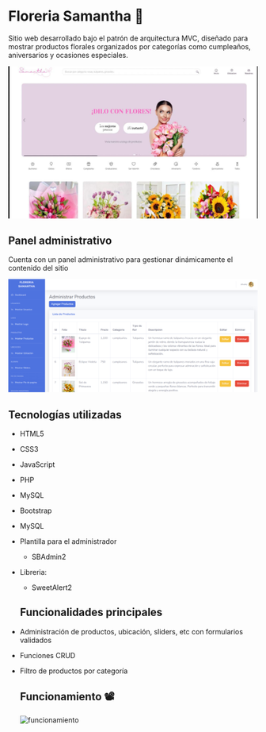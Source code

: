 # Floreria Samantha 🌺

Sitio web desarrollado bajo el patrón de arquitectura MVC, diseñado para mostrar productos florales organizados por categorías como cumpleaños, aniversarios y ocasiones especiales.

![imagen principal](./media/floreriaa.jpg)

## Panel administrativo
Cuenta con un panel administrativo para gestionar dinámicamente el contenido del sitio

![imagen panel](./media/crud.png)

## Tecnologías utilizadas

- HTML5
- CSS3
- JavaScript
- PHP
- MySQL
- Bootstrap
- MySQL
- Plantilla para el administrador
    - SBAdmin2
- Libreria:
   - SweetAlert2
 
  ##  Funcionalidades principales

- Administración de productos, ubicación, sliders, etc con formularios validados
- Funciones CRUD 
- Filtro de productos por categoría

  ## Funcionamiento 📽️
  ![funcionamiento](./media/floreriaa.gif) 
  

